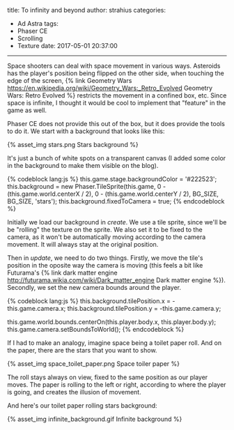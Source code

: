 title: To infinity and beyond
author: strahius
categories:
  - Ad Astra
tags:
  - Phaser CE
  - Scrolling
  - Texture
date: 2017-05-01 20:37:00
---
Space shooters can deal with space movement in various ways. Asteroids has the player's position being flipped on the other side, when touching the edge of the screen, {% link Geometry Wars https://en.wikipedia.org/wiki/Geometry_Wars:_Retro_Evolved Geometry Wars: Retro Evolved %} restricts the movement in a confined box, etc. Since space is infinite, I thought it would be cool to implement that "feature" in the game as well. 

Phaser CE does not provide this out of the box, but it does provide the tools to do it. We start with a background that looks like this:

{% asset_img stars.png Stars background %}

It's just a bunch of white spots on a transparent canvas (I added some color in the background to make them visible on the blog).

{% codeblock lang:js %}
this.game.stage.backgroundColor = '#222523';
this.background = new Phaser.TileSprite(this.game,
                                        0 - (this.game.world.centerX / 2),
                                        0 - (this.game.world.centerY / 2),
                                        BG_SIZE, BG_SIZE,
                                        'stars');
this.background.fixedToCamera = true;
{% endcodeblock %}

Initially we load our background in _create_. We use a tile sprite, since we'll be be "rolling" the texture on the sprite. We also set it to be fixed to the camera, as it won't be automatically moving according to the camera movement. It will always stay at the original position.

Then in _update_, we need to do two things. Firstly, we move the tile's position in the oposite way the camera is moving (this feels a bit like Futurama's {% link dark matter engine http://futurama.wikia.com/wiki/Dark_matter_engine Dark matter engine %}). Secondly, we set the new camera bounds around the player.

{% codeblock lang:js %}
this.background.tilePosition.x = -this.game.camera.x;
this.background.tilePosition.y = -this.game.camera.y;

this.game.world.bounds.centerOn(this.player.body.x, this.player.body.y);
this.game.camera.setBoundsToWorld();
{% endcodeblock %}

If I had to make an analogy, imagine space being a toilet paper roll. And on the paper, there are the stars that you want to show.

{% asset_img space_toilet_paper.png Space toiler paper %}

The roll stays always on view, fixed to the same position as our player moves. The paper is rolling to the left or right, according to where the player is going, and creates the illusion of movement.

And here's our toilet paper rolling stars background:

{% asset_img infinite_background.gif Infinite background %}